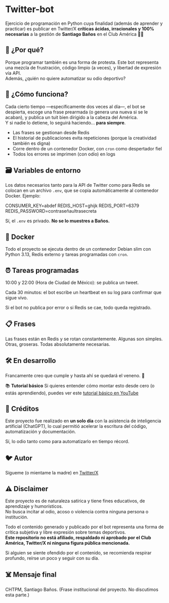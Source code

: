 # **Twitter-bot**

Ejercicio de programación en Python cuya finalidad (además de aprender y practicar) es publicar en Twitter/X **críticas ácidas, irracionales y 100% necesarias** a la gestión de **Santiago Baños** en el Club América 💛💙

## 🧠 **¿Por qué?**

Porque programar también es una forma de protesta. Este bot representa una mezcla de frustración, código limpio (a veces), y libertad de expresión vía API.  
Además, ¿quién no quiere automatizar su odio deportivo?

## 🔧 **¿Cómo funciona?**

Cada cierto tiempo —específicamente dos veces al día—, el bot se despierta, escoge una frase prearmada (o genera una nueva si se le acaban), y publica un tuit bien dirigido a la cabeza del América.  
Y si nadie lo detiene, lo seguirá haciendo... **para siempre**.

- Las frases se gestionan desde Redis
- El historial de publicaciones evita repeticiones (porque la creatividad también es digna)
- Corre dentro de un contenedor Docker, con `cron` como despertador fiel
- Todos los errores se imprimen (con odio) en logs

## 🗃️ **Variables de entorno**

Los datos necesarios tanto para la API de Twitter como para Redis se colocan en un archivo `.env`, que se copia automáticamente al contenedor Docker. Ejemplo:

CONSUMER_KEY=abdef
REDIS_HOST=ghijk
REDIS_PORT=6379
REDIS_PASSWORD=contraseñaultrasecreta

Sí, el `.env` es privado. **No se lo muestres a Baños.**

## 🐳 **Docker**

Todo el proyecto se ejecuta dentro de un contenedor Debian slim con Python 3.13, Redis externo y tareas programadas con `cron`.

## ⏰ **Tareas programadas**

10:00 y 22:00 (Hora de Ciudad de México): se publica un tweet.

Cada 30 minutos: el bot escribe un heartbeat en su log para confirmar que sigue vivo.

Si el bot no publica por error o si Redis se cae, todo queda registrado.

## 📋 **Frases**
Las frases están en Redis y se rotan constantemente. Algunas son simples. Otras, groseras. Todas absolutamente necesarias.


## **🛠️ En desarrollo**
Francamente creo que cumple y hasta ahí se quedará el veneno. 🐍

📚 **Tutorial básico**
Si quieres entender cómo montar esto desde cero (o estás aprendiendo), puedes ver este [tutorial básico en YouTube](https://www.youtube.com/watch?v=xsSXL5iuzDg)

## 🤖 **Créditos**

Este proyecto fue realizado en **un solo día** con la asistencia de inteligencia artificial (ChatGPT), lo cual permitió acelerar la escritura del código, automatización y documentación.

Sí, lo odio tanto como para automatizarlo en tiempo récord.

## 🐦 Autor

Sígueme (o mientame la madre) en [Twitter/X](https://x.com/uedsoldier)

## ⚠️ Disclaimer

Este proyecto es de naturaleza satírica y tiene fines educativos, de aprendizaje y humorísticos.  
No busca incitar al odio, acoso o violencia contra ninguna persona o institución.

Todo el contenido generado y publicado por el bot representa una forma de crítica subjetiva y libre expresión sobre temas deportivos.  
**Este repositorio no está afiliado, respaldado ni aprobado por el Club América, Twitter/X ni ninguna figura pública mencionada.**

Si alguien se siente ofendido por el contenido, se recomienda respirar profundo, reírse un poco y seguir con su día.

## ☠️ **Mensaje final**

CHTPM, Santiago Baños.
(Frase institucional del proyecto. No discutimos esta parte.)
